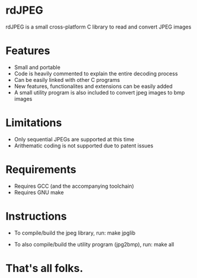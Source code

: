 # rdJPEG
rdJPEG is a small cross-platform C library to read and convert JPEG images

# Features
+ Small and portable
+ Code is heavily commented to explain the entire decoding process
+ Can be easily linked with other C programs
+ New features, functionalites and extensions can be easily added
+ A small utility program is also included to convert jpeg images to bmp images

# Limitations
- Only sequential JPEGs are supported at this time
- Arithematic coding is not supported due to patent issues

# Requirements
* Requires GCC (and the accompanying toolchain)
* Requires GNU make

# Instructions
* To compile/build the jpeg library, run:
make jpglib

* To also compile/build the utility program (jpg2bmp), run:
make all

# That's all folks.
